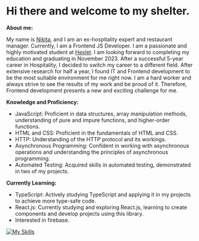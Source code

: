 # Hi there and welcome to my shelter.

**About me:**

My name is [Nikita](https://ru.hexlet.io/u/nesquick0_17), and I am an ex-hospitality expert and restaurant manager. Currently, I am a Frontend JS Developer. I am a passionate and highly motivated student at [Hexlet](https://ru.hexlet.io/pages/about). I am looking forward to completing my education and graduating in November 2023. After a successful 5-year career in Hospitality, I decided to switch my career to a different field. After extensive research for half a year, I found IT and Frontend development to be the most suitable environment for me right now. I am a hard worker and always strive to see the results of my work and be proud of it. Therefore, Frontend development presents a new and exciting challenge for me. 

**Knowledge and Proficiency:**

- JavaScript: Proficient in data structures, array manipulation methods, understanding of pure and impure functions, and higher-order functions.
- HTML and CSS: Proficient in the fundamentals of HTML and CSS.
- HTTP: Understanding of the HTTP protocol and its workings.
- Asynchronous Programming: Confident in working with asynchronous operations and understanding the principles of asynchronous programming.
- Automated Testing: Acquired skills in automated testing, demonstrated in two of my projects.

**Currently Learning:**

- TypeScript: Actively studying TypeScript and applying it in my projects to achieve more type-safe code.
- React.js: Currently studying and exploring React.js, learning to create components and develop projects using this library.
- Interested in firebase.

[![My Skills](https://skillicons.dev/icons?i=js,git,jest,html,css,babel,ts,firebase)](https://skillicons.dev)
